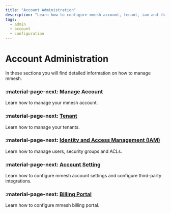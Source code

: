```yaml
---
title: "Account Administration"
description: "Learn how to configure mmesh account, tenant, iam and third-party integrations."
tags:
  - admin
  - account
  - configuration
---
```


# Account Administration

In these sections you will find detailed information on how to manage mmesh.

### :material-page-next: [Manage Account](account.md) 

Learn how to manage your mmesh account.

### :material-page-next: [Tenant](tenants.md)

Learn how to manage your tenants.

### :material-page-next: [Identity and Access Management (IAM)](./iam/)

Learn how to manage users, security groups and ACLs.

### :material-page-next: [Account Setting](settings.md)

Learn how to configure mmesh account settings and configure third-party integrations.

### :material-page-next: [Billing Portal](settings.md)

Learn how to configure mmesh billing portal.
